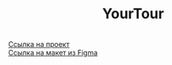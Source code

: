 <h1 align="center">YourTour</h1>
<br>
<a href="https://doctorchaos998.github.io/YourTour/">Ссылка на проект</a>
<br>
<a href="https://www.figma.com/design/uKDKIf28damyLHA5RJIGeH/SNP%3A-FE-internship?node-id=0-1&t=e0f02LupWl9J6zdN-0">Ссылка на макет из Figma</a>
